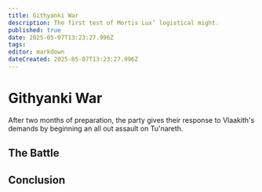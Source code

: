 ```yaml
---
title: Githyanki War
description: The first test of Mortis Lux’ logistical might.
published: true
date: 2025-05-07T13:23:27.996Z
tags: 
editor: markdown
dateCreated: 2025-05-07T13:23:27.996Z
---
```


# Githyanki War
After two months of preparation, the party gives their response to Vlaakith's demands by beginning an all out assault on Tu'nareth.

## The Battle


## Conclusion

